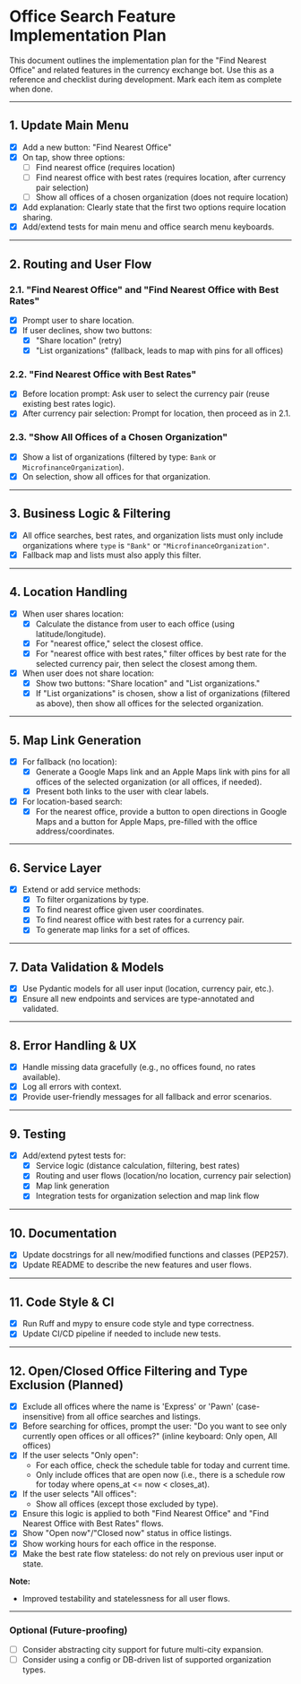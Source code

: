 # Office Search Feature Implementation Plan

This document outlines the implementation plan for the "Find Nearest Office" and related features in the currency exchange bot. Use this as a reference and checklist during development. Mark each item as complete when done.

---

## 1. Update Main Menu

- [x] Add a new button: "Find Nearest Office"
- [x] On tap, show three options:
  - [ ] Find nearest office (requires location)
  - [ ] Find nearest office with best rates (requires location, after currency pair selection)
  - [ ] Show all offices of a chosen organization (does not require location)
- [x] Add explanation: Clearly state that the first two options require location sharing.
- [x] Add/extend tests for main menu and office search menu keyboards.

---

## 2. Routing and User Flow

### 2.1. "Find Nearest Office" and "Find Nearest Office with Best Rates"

- [x] Prompt user to share location.
- [x] If user declines, show two buttons:
  - [x] "Share location" (retry)
  - [x] "List organizations" (fallback, leads to map with pins for all offices)

### 2.2. "Find Nearest Office with Best Rates"

- [x] Before location prompt: Ask user to select the currency pair (reuse existing best rates logic).
- [x] After currency pair selection: Prompt for location, then proceed as in 2.1.

### 2.3. "Show All Offices of a Chosen Organization"

- [x] Show a list of organizations (filtered by type: `Bank` or `MicrofinanceOrganization`).
- [x] On selection, show all offices for that organization.

---

## 3. Business Logic & Filtering

- [x] All office searches, best rates, and organization lists must only include organizations where `type` is `"Bank"` or `"MicrofinanceOrganization"`.
- [x] Fallback map and lists must also apply this filter.

---

## 4. Location Handling

- [x] When user shares location:
  - [x] Calculate the distance from user to each office (using latitude/longitude).
  - [x] For "nearest office," select the closest office.
  - [x] For "nearest office with best rates," filter offices by best rate for the selected currency pair, then select the closest among them.

- [x] When user does not share location:
  - [x] Show two buttons: "Share location" and "List organizations."
  - [x] If "List organizations" is chosen, show a list of organizations (filtered as above), then show all offices for the selected organization.

---

## 5. Map Link Generation

- [x] For fallback (no location):
  - [x] Generate a Google Maps link and an Apple Maps link with pins for all offices of the selected organization (or all offices, if needed).
  - [x] Present both links to the user with clear labels.

- [x] For location-based search:
  - [x] For the nearest office, provide a button to open directions in Google Maps and a button for Apple Maps, pre-filled with the office address/coordinates.

---

## 6. Service Layer

- [x] Extend or add service methods:
  - [x] To filter organizations by type.
  - [x] To find nearest office given user coordinates.
  - [x] To find nearest office with best rates for a currency pair.
  - [x] To generate map links for a set of offices.

---

## 7. Data Validation & Models

- [x] Use Pydantic models for all user input (location, currency pair, etc.).
- [x] Ensure all new endpoints and services are type-annotated and validated.

---

## 8. Error Handling & UX

- [x] Handle missing data gracefully (e.g., no offices found, no rates available).
- [x] Log all errors with context.
- [x] Provide user-friendly messages for all fallback and error scenarios.

---

## 9. Testing

- [x] Add/extend pytest tests for:
  - [x] Service logic (distance calculation, filtering, best rates)
  - [x] Routing and user flows (location/no location, currency pair selection)
  - [x] Map link generation
  - [x] Integration tests for organization selection and map link flow

---

## 10. Documentation

- [x] Update docstrings for all new/modified functions and classes (PEP257).
- [x] Update README to describe the new features and user flows.

---

## 11. Code Style & CI

- [x] Run Ruff and mypy to ensure code style and type correctness.
- [x] Update CI/CD pipeline if needed to include new tests.

---

## 12. Open/Closed Office Filtering and Type Exclusion (Planned)

- [x] Exclude all offices where the name is 'Express' or 'Pawn' (case-insensitive) from all office searches and listings.
- [x] Before searching for offices, prompt the user: "Do you want to see only currently open offices or all offices?" (inline keyboard: Only open, All offices)
- [x] If the user selects "Only open":
    - For each office, check the schedule table for today and current time.
    - Only include offices that are open now (i.e., there is a schedule row for today where opens_at <= now < closes_at).
- [x] If the user selects "All offices":
    - Show all offices (except those excluded by type).
- [x] Ensure this logic is applied to both "Find Nearest Office" and "Find Nearest Office with Best Rates" flows.
- [x] Show "Open now"/"Closed now" status in office listings.
- [x] Show working hours for each office in the response.
- [x] Make the best rate flow stateless: do not rely on previous user input or state.

**Note:**
- Improved testability and statelessness for all user flows.

---

### Optional (Future-proofing)

- [ ] Consider abstracting city support for future multi-city expansion.
- [ ] Consider using a config or DB-driven list of supported organization types. 